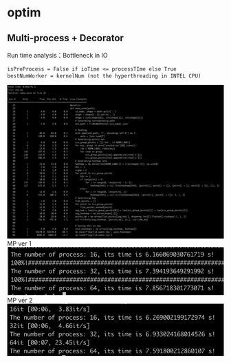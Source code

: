 # optim
## Multi-process + Decorator
Run time analysis：Bottleneck in IO
```
isPreProcess = False if ioTime <= processTIme else True
bestNumWorker = kernelNum (not the hyperthreading in INTEL CPU)
```
![](1.png)
MP ver 1
![](3.png)
MP ver 2
![](2.png)
